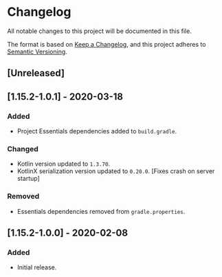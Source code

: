 # Changelog

All notable changes to this project will be documented in this file.

The format is based on [Keep a Changelog](https://keepachangelog.com/en/1.0.0/),
and this project adheres to [Semantic Versioning](https://semver.org/spec/v2.0.0.html).

## [Unreleased]

## [1.15.2-1.0.1] - 2020-03-18

### Added
- Project Essentials dependencies added to `build.gradle`.

### Changed
- Kotlin version updated to `1.3.70`.
- KotlinX serialization version updated to `0.20.0`. [Fixes crash on server startup]

### Removed
- Essentials dependencies removed from `gradle.properties`.

## [1.15.2-1.0.0] - 2020-02-08

### Added
- Initial release.
